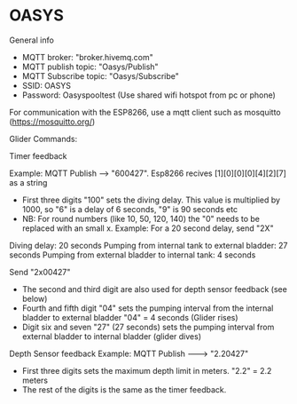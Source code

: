# OASYS

General info

- MQTT broker: "broker.hivemq.com"
- MQTT publish topic: "Oasys/Publish"
- MQTT Subscribe topic: "Oasys/Subscribe"
- SSID: OASYS
- Password: Oasyspooltest  (Use shared wifi hotspot from pc or phone)

 For communication with the ESP8266, use a mqtt client such as mosquitto (https://mosquitto.org/)

 Glider Commands:
 
 Timer feedback
 
  Example: MQTT Publish --> "600427". Esp8266 recives [1][0][0][0][4][2][7] as a string 
  
  - First three digits "100" sets the diving delay. This value is multiplied by 1000, so "6" is a delay of 6 seconds, "9" is 90 seconds    etc
  - NB: For round numbers (like 10, 50, 120, 140) the "0" needs to be replaced with an small x. Example: For a 20 second delay, send "2X"
  
   Diving delay: 20 seconds
   Pumping from internal tank to external bladder: 27 seconds
   Pumping from external bladder to internal tank: 4 seconds
   
   Send "2x00427"
   
  - The second and third digit are also used for depth sensor feedback (see below)
  - Fourth and fifth digit "04" sets the pumping interval from the internal bladder to external bladder "04" = 4 seconds (Glider rises)
  - Digit six and seven "27" (27 seconds) sets the pumping interval from external bladder to internal bladder (glider dives)
  
  Depth Sensor feedback
   Example: MQTT Publish ---> "2.20427"
   - First three digits sets the maximum depth limit in meters. "2.2" = 2.2 meters
   - The rest of the digits is the same as the timer feedback. 
